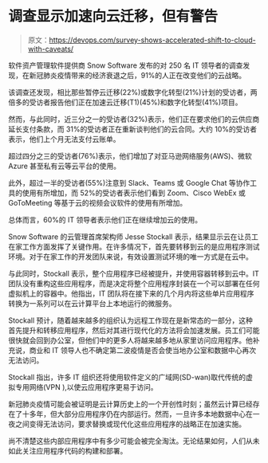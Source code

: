 # 调查显示加速向云迁移，但有警告

> 原文：<https://devops.com/survey-shows-accelerated-shift-to-cloud-with-caveats/>

软件资产管理软件提供商 Snow Software 发布的对 250 名 IT 领导者的调查发现，在新冠肺炎疫情带来的经济衰退之后，91%的人正在改变他们的云战略。

该调查还发现，相比那些暂停云迁移(22%)或数字化转型(21%)计划的受访者，两倍多的受访者报告他们正在加速云迁移(T1)(45%)和数字化转型(41%)项目。

然而，与此同时，近三分之一的受访者(32%)表示，他们正在要求他们的云供应商延长支付条款，而 31%的受访者正在重新谈判他们的云合同。大约 10%的受访者表示，他们上个月无法支付云账单。

超过四分之三的受访者(76%)表示，他们增加了对亚马逊网络服务(AWS)、微软 Azure 甚至私有云等云平台的使用。

此外，超过一半的受访者(55%)注意到 Slack、Teams 或 Google Chat 等协作工具的使用有所增加，而 52%的受访者表示他们看到 Zoom、Cisco WebEx 或 GoToMeeting 等基于云的视频会议软件的使用有所增加。

总体而言，60%的 IT 领导者表示他们正在继续增加云的使用。

Snow Software 的云管理首席架构师 Jesse Stockall 表示，结果显示云在让员工在家工作方面发挥了关键作用。在许多情况下，首先要转移到云的是应用程序测试环境。对于在家工作的开发团队来说，有效设置测试环境的唯一方式是在云中。

与此同时，Stockall 表示，整个应用程序已经被提升，并使用容器转移到云中。IT 团队没有重构这些应用程序，而是决定将整个应用程序封装在一个可以部署在任何虚拟机上的容器中。他指出，IT 团队将在接下来的几个月内将这些单片应用程序转换为一系列可以在云计算平台上本地运行的微服务。

Stockall 预计，随着越来越多的组织认为远程工作现在是新常态的一部分，这种首先提升和转移应用程序，然后对其进行现代化的方法将会加速发展。员工们可能很快就会回到办公室，但他们中的更多人将越来越多地从家里访问应用程序。他补充说，商业和 IT 领导人也不确定第二波疫情是否会使当地办公室和数据中心再次无法访问。

Stockall 指出，许多 IT 组织还将使用软件定义的广域网(SD-wan)取代传统的虚拟专用网络(VPN ),以使云应用程序更易于访问。

新冠肺炎疫情可能会被证明是云计算历史上的一个开创性时刻；虽然云计算已经存在了十多年，但大部分应用程序仍在内部运行。然而，一旦许多本地数据中心在一夜之间变得无法访问，要求替换或现代化这些应用程序的战略正在加速实施。

尚不清楚这些内部应用程序中有多少可能会被完全淘汰。无论结果如何，人们从未如此关注应用程序代码的构建和部署。